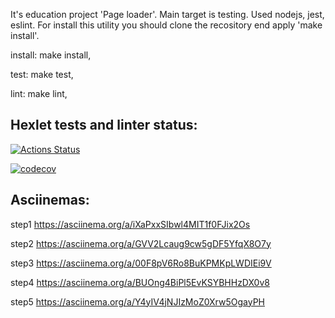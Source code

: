 It's education project 'Page loader'. Main target is testing. Used nodejs, jest, eslint.
For install this utility you should clone the recository end apply 'make install'.

install: make install,

test: make test,

lint: make lint,

## Hexlet tests and linter status:
[![Actions Status](https://github.com/loukianen/frontent-testing-react-project-lvl1/workflows/hexlet-check/badge.svg)](https://github.com/loukianen/frontent-testing-react-project-lvl1/actions)

[![codecov](https://codecov.io/gh/loukianen/frontent-testing-react-project-lvl1/branch/master/graph/badge.svg?token=65C6R12F5Y)](https://codecov.io/gh/loukianen/frontent-testing-react-project-lvl1)

## Asciinemas:
step1
https://asciinema.org/a/iXaPxxSIbwl4MIT1f0FJix2Os

step2
https://asciinema.org/a/GVV2Lcaug9cw5gDF5YfqX8O7y

step3
https://asciinema.org/a/00F8pV6Ro8BuKPMKpLWDIEi9V

step4
https://asciinema.org/a/BUOng4BiPl5EvKSYBHHzDX0v8

step5
https://asciinema.org/a/Y4yIV4jNJIzMoZ0Xrw5OgayPH
